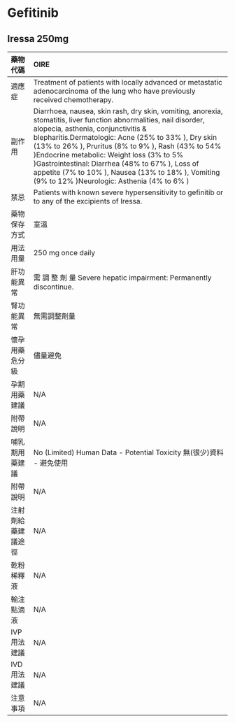 # Gefitinib

## Iressa 250mg

| 藥物代碼 | OIRE |
| :--- | :--- |
| 適應症 | Treatment of patients with locally advanced or metastatic adenocarcinoma of the lung who have previously received chemotherapy. |
| 副作用 | Diarrhoea, nausea, skin rash, dry skin, vomiting, anorexia, stomatitis, liver function abnormalities, nail disorder, alopecia, asthenia, conjunctivitis & blepharitis.Dermatologic: Acne \(25% to 33% \), Dry skin \(13% to 26% \), Pruritus \(8% to 9% \), Rash \(43% to 54% \)Endocrine metabolic: Weight loss \(3% to 5% \)Gastrointestinal: Diarrhea \(48% to 67% \), Loss of appetite \(7% to 10% \), Nausea \(13% to 18% \), Vomiting \(9% to 12% \)Neurologic: Asthenia \(4% to 6% \) |
| 禁忌 | Patients with known severe hypersensitivity to gefinitib or to any of the excipients of Iressa. |
| 藥物保存方式 | 室溫 |
| 用法用量 | 250 mg once daily |
| 肝功能異常 | 需 調 整 劑 量  Severe hepatic impairment: Permanently discontinue. |
| 腎功能異常 | 無需調整劑量 |
| 懷孕用藥危分級 | 儘量避免 |
| 孕期用藥建議 | N/A |
| 附帶說明 | N/A |
| 哺乳期用藥建議 | No \(Limited\) Human Data - Potential Toxicity 無\(很少\)資料 - 避免使用 |
| 附帶說明 | N/A |
| 注射劑給藥建議途徑 | N/A |
| 乾粉稀釋液 | N/A |
| 輸注點滴液 | N/A |
| IVP 用法建議 | N/A |
| IVD 用法建議 | N/A |
| 注意事項 | N/A |


